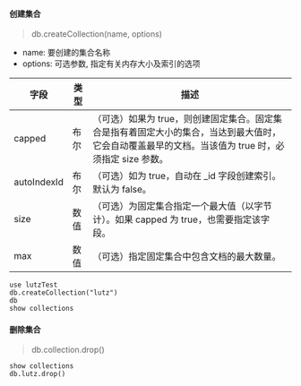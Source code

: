 #### 创建集合

> db.createCollection(name, options)

- name: 要创建的集合名称
- options: 可选参数, 指定有关内存大小及索引的选项


字段 | 类型 | 描述
---|---|---
capped | 布尔	 |（可选）如果为 true，则创建固定集合。固定集合是指有着固定大小的集合，当达到最大值时，它会自动覆盖最早的文档。当该值为 true 时，必须指定 size 参数。
autoIndexId |布尔 |（可选）如为 true，自动在 _id 字段创建索引。默认为 false。
size | 数值  |（可选）为固定集合指定一个最大值（以字节计）。如果 capped 为 true，也需要指定该字段。
max |数值  |（可选）指定固定集合中包含文档的最大数量。

```
use lutzTest
db.createCollection("lutz")
db
show collections
```

#### 删除集合

> db.collection.drop()

```
show collections
db.lutz.drop()
```